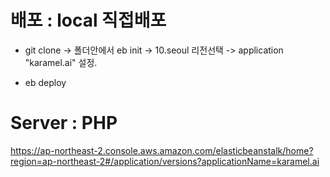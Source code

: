 # 배포 : local 직접배포

- git clone -> 폴더안에서 eb init -> 10.seoul 리전선택 -> application "karamel.ai" 설정.

- eb deploy

# Server : PHP

https://ap-northeast-2.console.aws.amazon.com/elasticbeanstalk/home?region=ap-northeast-2#/application/versions?applicationName=karamel.ai
